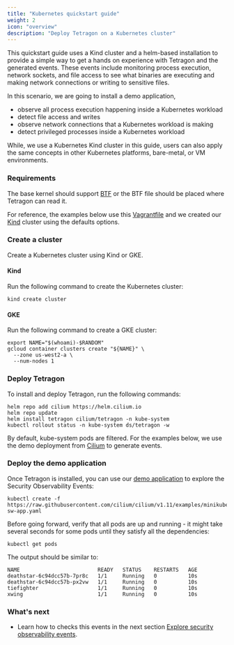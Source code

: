```yaml
---
title: "Kubernetes quickstart guide"
weight: 2
icon: "overview"
description: "Deploy Tetragon on a Kubernetes cluster"
---
```


This quickstart guide uses a Kind cluster and a helm-based installation to
provide a simple way to get a hands on experience with Tetragon and
the generated events. These events include monitoring process execution,
network sockets, and file access to see what binaries are executing and making
network connections or writing to sensitive files.

In this scenario, we are going to install a demo application,

* observe all process execution happening inside a Kubernetes workload
* detect file access and writes
* observe network connections that a Kubernetes workload is making
* detect privileged processes inside a Kubernetes workload

While, we use a Kubernetes Kind cluster in this guide, users can also apply
the same concepts in other Kubernetes platforms, bare-metal, or VM environments.

### Requirements

The base kernel should support [BTF](#btf-requirement) or the BTF file should
be placed where Tetragon can read it.

For reference, the examples below use this [Vagrantfile](#btf-requirement) and we
created our [Kind](https://kind.sigs.k8s.io/docs/user/quick-start/) cluster using
the defaults options.

### Create a cluster

Create a Kubernetes cluster using Kind or GKE.

#### Kind

Run the following command to create the Kubernetes cluster:
```
kind create cluster
```

#### GKE

Run the following command to create a GKE cluster:

```shell
export NAME="$(whoami)-$RANDOM"
gcloud container clusters create "${NAME}" \
  --zone us-west2-a \
  --num-nodes 1
```

### Deploy Tetragon

To install and deploy Tetragon, run the following commands:

```shell
helm repo add cilium https://helm.cilium.io
helm repo update
helm install tetragon cilium/tetragon -n kube-system
kubectl rollout status -n kube-system ds/tetragon -w
```

By default, kube-system pods are filtered. For the examples below, we use the demo
deployment from [Cilium](https://docs.cilium.io/en/v1.11/gettingstarted/http/#gs-http)
to generate events.

### Deploy the demo application

Once Tetragon is installed, you can use our [demo
application](https://docs.cilium.io/en/v1.11/gettingstarted/http/#deploy-the-demo-application)
to explore the Security Observability Events:

```shell
kubectl create -f https://raw.githubusercontent.com/cilium/cilium/v1.11/examples/minikube/http-sw-app.yaml
```

Before going forward, verify that all pods are up and running - it might take
several seconds for some pods until they satisfy all the dependencies:

```shell
kubectl get pods
```

The output should be similar to:
```
NAME                         READY   STATUS    RESTARTS   AGE
deathstar-6c94dcc57b-7pr8c   1/1     Running   0          10s
deathstar-6c94dcc57b-px2vw   1/1     Running   0          10s
tiefighter                   1/1     Running   0          10s
xwing                        1/1     Running   0          10s
```

### What's next

- Learn how to checks this events in the next section [Explore security
observability events](/docs/getting-started/explore-security-observability-events).
